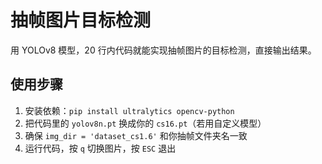 # 抽帧图片目标检测
用 YOLOv8 模型，20 行内代码就能实现抽帧图片的目标检测，直接输出结果。

## 使用步骤
1. 安装依赖：`pip install ultralytics opencv-python`  
2. 把代码里的 `yolov8n.pt` 换成你的 `cs16.pt`（若用自定义模型）  
3. 确保 `img_dir = 'dataset_cs1.6'` 和你抽帧文件夹名一致  
4. 运行代码，按 `q` 切换图片，按 `ESC` 退出  
